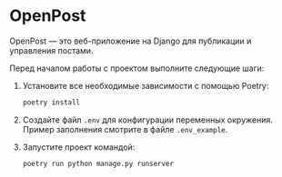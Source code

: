 # OpenPost

OpenPost — это веб-приложение на Django для публикации и управления постами.

Перед началом работы с проектом выполните следующие шаги:

1. Установите все необходимые зависимости с помощью Poetry:
    ```bash
    poetry install
    ```

2. Создайте файл `.env` для конфигурации переменных окружения. Пример заполнения смотрите в файле `.env_example`.

3. Запустите проект командой:
    ```bash
    poetry run python manage.py runserver
    ```
